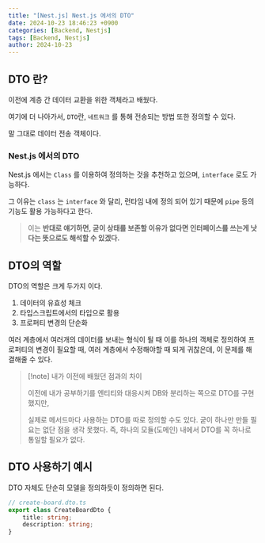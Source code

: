 ```yaml
---
title: "[Nest.js] Nest.js 에서의 DTO"
date: 2024-10-23 18:46:23 +0900
categories: [Backend, Nestjs]
tags: [Backend, Nestjs]
author: 2024-10-23
---
```


## DTO 란?

이전에 계층 간 데이터 교환을 위한 객체라고 배웠다.

여기에 더 나아가서, `DTO`란, `네트워크` 를 통해 전송되는 방법 또한 정의할 수 있다.

말 그대로 데이터 전송 객체이다.

### Nest.js 에서의 DTO

Nest.js 에서는 `Class` 를 이용하여 정의하는 것을 추천하고 있으며, `interface` 로도 가능하다.

그 이유는 `class` 는 `interface` 와 달리, 런타임 내에 정의 되어 있기 때문에 `pipe` 등의 기능도 활용 가능하다고 한다.

> 이는 **반대로 얘기하면, 굳이 상태를 보존할 이유가 없다면 인터페이스를 쓰는게 낫다는 뜻으로도 해석할 수 있겠다.**

## DTO의 역할

DTO의 역할은 크게 두가지 이다.

1. 데이터의 유효성 체크
2. 타입스크립트에서의 타입으로 활용
3. 프로퍼티 변경의 단순화

여러 계층에서 여러개의 데이터를 보내는 형식이 될 때 이를 하나의 객체로 정의하여 프로퍼티의 변경이 필요할 때,
여러 계층에서 수정해야할 때 되게 귀찮은데, 이 문제를 해결해줄 수 있다.

> [!note] 내가 이전에 배웠던 점과의 차이
>
> 이전에 내가 공부하기를 엔티티와 대응시켜 DB와 분리하는 쪽으로 DTO를 구현했지만,
> 
> 실제로 메서드마다 사용하는 DTO를 따로 정의할 수도 있다. 굳이 하나만 만들 필요는 없단 점을 생각 못했다.
> 즉, 하나의 모듈(도메인) 내에서 DTO를 꼭 하나로 통일할 필요가 없다.

## DTO 사용하기 예시

DTO 자체도 단순히 모델을 정의하듯이 정의하면 된다.

```ts
// create-board.dto.ts
export class CreateBoardDto {
    title: string;
    description: string;
}
```